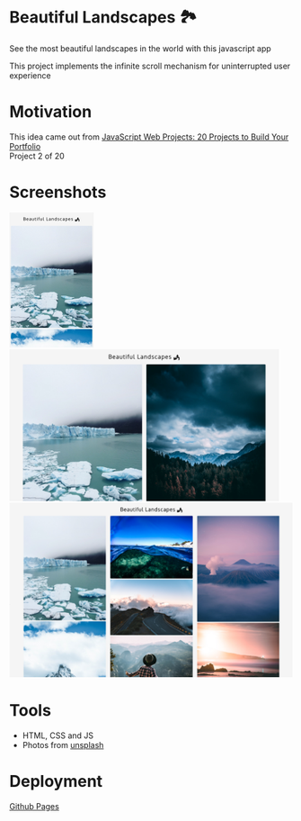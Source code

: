 # Beautiful Landscapes 🏞️

See the most beautiful landscapes in the world with this javascript app

This project implements the infinite scroll mechanism for uninterrupted user experience


# Motivation

This idea came out from [JavaScript Web Projects: 20 Projects to Build Your Portfolio](https://academy.zerotomastery.io/p/javascript-projects)  
Project 2 of 20


# Screenshots 

<img src='./screenshots/Nexus%207.jpg' alt='Nexus 7' width='150' />
<img src='./screenshots/Full%20HD%20PC.jpg' alt='Personal Computer' width='480' />
<img src='./screenshots/Macbook%20Pro%2013.png' alt='Macbook' width='650' />

# Tools
* HTML, CSS and JS
* Photos from [unsplash](https://unsplash.com/)

# Deployment

[Github Pages](https://oscaramos.github.io/infinity-scroll/)
